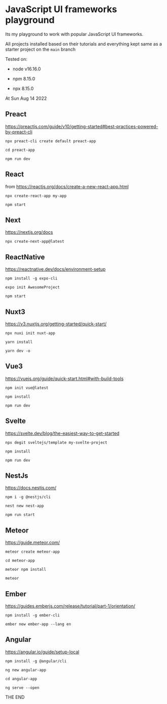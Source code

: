 # JavaScript UI frameworks playground

Its my playground to work with popular JavaScript UI frameworks.

All projects installed based on their tutorials and everything kept same as a
starter project on the `main` branch

Tested on:

- node v16.16.0

- npm 8.15.0

- npx 8.15.0

At Sun Aug 14 2022

## Preact

https://preactjs.com/guide/v10/getting-started#best-practices-powered-by-preact-cli

```
npx preact-cli create default preact-app

cd preact-app

npm run dev
```


## React

from  https://reactjs.org/docs/create-a-new-react-app.html

```
npx create-react-app my-app

npm start
```

## Next

https://nextjs.org/docs

```
npx create-next-app@latest
```

## ReactNative

https://reactnative.dev/docs/environment-setup

```
npm install -g expo-cli

expo init AwesomeProject

npm start
```

## Nuxt3

https://v3.nuxtjs.org/getting-started/quick-start/

```
npx nuxi init nuxt-app

yarn install

yarn dev -o
```

## Vue3

https://vuejs.org/guide/quick-start.html#with-build-tools

```
npm init vue@latest

npm install

npm run dev
```

## Svelte

https://svelte.dev/blog/the-easiest-way-to-get-started

```
npx degit sveltejs/template my-svelte-project

npm install

npm run dev
```

## NestJs

https://docs.nestjs.com/

```
npm i -g @nestjs/cli

nest new nest-app

npm run start
```

## Meteor

https://guide.meteor.com/

```
meteor create meteor-app

cd meteor-app

meteor npm install

meteor
```


## Ember

https://guides.emberjs.com/release/tutorial/part-1/orientation/


```
npm install -g ember-cli

ember new ember-app --lang en
```

## Angular

https://angular.io/guide/setup-local

```
npm install -g @angular/cli

ng new angular-app

cd angular-app

ng serve --open
```


THE END
